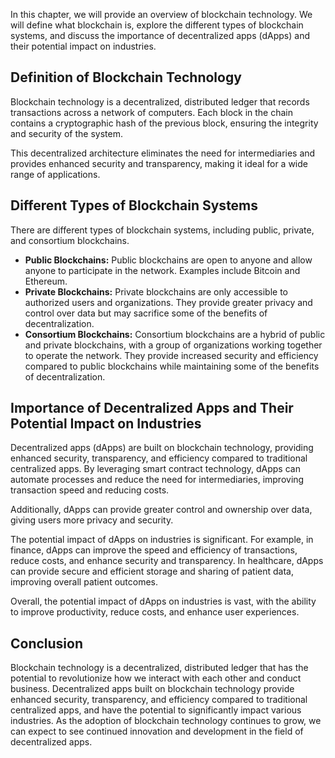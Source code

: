 
In this chapter, we will provide an overview of blockchain technology. We will define what blockchain is, explore the different types of blockchain systems, and discuss the importance of decentralized apps (dApps) and their potential impact on industries.

Definition of Blockchain Technology
-----------------------------------

Blockchain technology is a decentralized, distributed ledger that records transactions across a network of computers. Each block in the chain contains a cryptographic hash of the previous block, ensuring the integrity and security of the system.

This decentralized architecture eliminates the need for intermediaries and provides enhanced security and transparency, making it ideal for a wide range of applications.

Different Types of Blockchain Systems
-------------------------------------

There are different types of blockchain systems, including public, private, and consortium blockchains.

* **Public Blockchains:** Public blockchains are open to anyone and allow anyone to participate in the network. Examples include Bitcoin and Ethereum.
* **Private Blockchains:** Private blockchains are only accessible to authorized users and organizations. They provide greater privacy and control over data but may sacrifice some of the benefits of decentralization.
* **Consortium Blockchains:** Consortium blockchains are a hybrid of public and private blockchains, with a group of organizations working together to operate the network. They provide increased security and efficiency compared to public blockchains while maintaining some of the benefits of decentralization.

Importance of Decentralized Apps and Their Potential Impact on Industries
-------------------------------------------------------------------------

Decentralized apps (dApps) are built on blockchain technology, providing enhanced security, transparency, and efficiency compared to traditional centralized apps. By leveraging smart contract technology, dApps can automate processes and reduce the need for intermediaries, improving transaction speed and reducing costs.

Additionally, dApps can provide greater control and ownership over data, giving users more privacy and security.

The potential impact of dApps on industries is significant. For example, in finance, dApps can improve the speed and efficiency of transactions, reduce costs, and enhance security and transparency. In healthcare, dApps can provide secure and efficient storage and sharing of patient data, improving overall patient outcomes.

Overall, the potential impact of dApps on industries is vast, with the ability to improve productivity, reduce costs, and enhance user experiences.

Conclusion
----------

Blockchain technology is a decentralized, distributed ledger that has the potential to revolutionize how we interact with each other and conduct business. Decentralized apps built on blockchain technology provide enhanced security, transparency, and efficiency compared to traditional centralized apps, and have the potential to significantly impact various industries. As the adoption of blockchain technology continues to grow, we can expect to see continued innovation and development in the field of decentralized apps.
